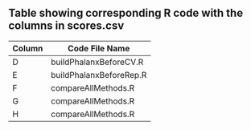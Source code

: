 ## Table showing corresponding R code with the columns in scores.csv
| Column | Code File Name |
| --- | --- |
| D | buildPhalanxBeforeCV.R |
| E | buildPhalanxBeforeRep.R |
| F|  compareAllMethods.R|
| G | compareAllMethods.R |
| H |  compareAllMethods.R  |
